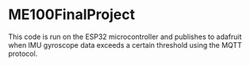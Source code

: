 # ME100FinalProject

This code is run on the ESP32 microcontroller and publishes to adafruit when IMU gyroscope data exceeds a certain threshold using the MQTT protocol.
